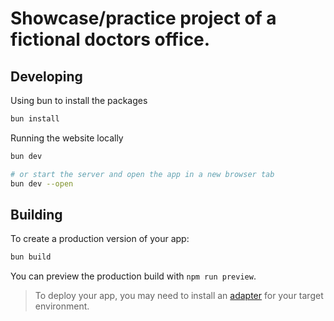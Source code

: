 # Showcase/practice project of a fictional doctors office.

## Developing

Using bun to install the packages

```sh
bun install
```

Running the website locally

```sh
bun dev

# or start the server and open the app in a new browser tab
bun dev --open
```

## Building

To create a production version of your app:

```sh
bun build
```

You can preview the production build with `npm run preview`.

> To deploy your app, you may need to install an [adapter](https://svelte.dev/docs/kit/adapters) for your target environment.
